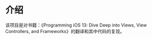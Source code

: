 # 介绍
该项目是对书籍：《Programming iOS 13: Dive Deep into Views, View Controllers, and Frameworks》的翻译和其中代码的复现。
